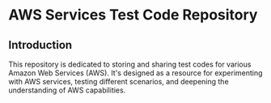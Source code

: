 # AWS Services Test Code Repository

## Introduction

This repository is dedicated to storing and sharing test codes for various Amazon Web Services (AWS). It's designed as a resource for experimenting with AWS services, testing different scenarios, and deepening the understanding of AWS capabilities.

